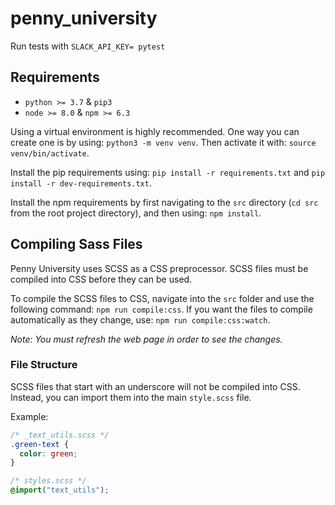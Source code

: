 # penny_university

Run tests with `SLACK_API_KEY= pytest`

## Requirements
* `python >= 3.7` & `pip3`
* `node >= 8.0` & `npm >= 6.3`

Using a virtual environment is highly recommended. One way you can create one is by using: `python3 -m venv venv`. 
Then activate it with: `source venv/bin/activate`.

Install the pip requirements using: `pip install -r requirements.txt` and `pip install -r dev-requirements.txt`.

Install the npm requirements by first navigating to the `src` directory (`cd src` from the root project directory), 
and then using: `npm install`.

## Compiling Sass Files
Penny University uses SCSS as a CSS preprocessor. SCSS files must be compiled into CSS before they can be used.

To compile the SCSS files to CSS, navigate into the `src` folder and use the following command: `npm run compile:css`.
If you want the files to compile automatically as they change, use: `npm run compile:css:watch`.

_Note: You must refresh the web page in order to see the changes._

### File Structure

SCSS files that start with an underscore will not be compiled into CSS. 
Instead, you can import them into the main `style.scss` file. 

Example:

```scss
/* _text_utils.scss */
.green-text {
  color: green;
}
```

```scss
/* styles.scss */
@import("text_utils");
```
